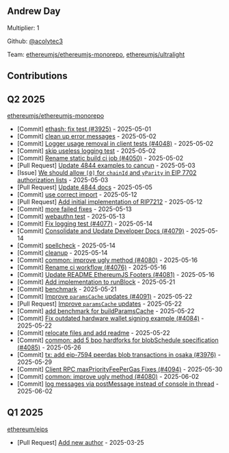 
## Andrew Day
Multiplier: 1

Github: [@acolytec3](https://github.com/acolytec3)

Team: [ethereumjs/ethereumjs-monorepo](https://github.com/ethereumjs/ethereumjs-monorepo/pulls?q=is%3Apr+author%3Aacolytec3+), [ethereumjs/ultralight](https://github.com/ethereumjs/ultralight/pulls?q=is%3Apr+author%3Aacolytec3+)

## Contributions

## Q2 2025


[ethereumjs/ethereumjs-monorepo](https://github.com/ethereumjs/ethereumjs-monorepo)
* [Commit] [ethash: fix test (#3925)](https://github.com/ethereumjs/ethereumjs-monorepo/commit/2b2ff838c18d924c4b323bd85b17a636cdd394fa) - 2025-05-01
* [Commit] [clean up error messages](https://github.com/ethereumjs/ethereumjs-monorepo/commit/e4fbfcb5afa2fc51b267e8b40a962e154dada8da) - 2025-05-02
* [Commit] [Logger usage removal in client tests (#4048)](https://github.com/ethereumjs/ethereumjs-monorepo/commit/f041a6833127a061288ebc94b0c90fc928875ffa) - 2025-05-02
* [Commit] [skip useless logging test](https://github.com/ethereumjs/ethereumjs-monorepo/commit/6c2a12740e5fbea25c95bb5d13141c1b14b644dd) - 2025-05-02
* [Commit] [Rename static build ci job (#4050)](https://github.com/ethereumjs/ethereumjs-monorepo/commit/e300b10b35ca70917de555ec6080e8bacc4495f1) - 2025-05-02
* [Pull Request] [Update 4844 examples to cancun](https://github.com/ethereumjs/ethereumjs-monorepo/pull/4058) - 2025-05-03
* [Issue] [We should allow `[0]` for `chainId` and `yParity` in EIP 7702 authorization lists](https://github.com/ethereumjs/ethereumjs-monorepo/issues/4057) - 2025-05-03
* [Pull Request] [Update 4844 docs](https://github.com/ethereumjs/ethereumjs-monorepo/pull/4065) - 2025-05-05
* [Commit] [use correct import](https://github.com/ethereumjs/ethereumjs-monorepo/commit/6116c36171280716f5918ece5cdf747b667c7e0a) - 2025-05-12
* [Pull Request] [Add initial implementation of RIP7212](https://github.com/ethereumjs/ethereumjs-monorepo/pull/4075) - 2025-05-12
* [Commit] [more failed fixes](https://github.com/ethereumjs/ethereumjs-monorepo/commit/c3cc64f8053db0c86f364aafc5897f6af9f8d598) - 2025-05-13
* [Commit] [webauthn test](https://github.com/ethereumjs/ethereumjs-monorepo/commit/f4e1f02120e831fe30c98773daf7b291fa17014d) - 2025-05-13
* [Commit] [Fix logging test (#4077)](https://github.com/ethereumjs/ethereumjs-monorepo/commit/88f0560ae1f58d7bb1e21ba08ddc97842d6960d5) - 2025-05-14
* [Commit] [Consolidate and Update Developer Docs (#4079)](https://github.com/ethereumjs/ethereumjs-monorepo/commit/3bb0617fc6e0c75110c0c198288ab2788f6dab2e) - 2025-05-14
* [Commit] [spellcheck](https://github.com/ethereumjs/ethereumjs-monorepo/commit/afaa65aa7f0717fc2de5b5559fc19053f9890a95) - 2025-05-14
* [Commit] [cleanup](https://github.com/ethereumjs/ethereumjs-monorepo/commit/a1e01b1a78b8fbf292cb32082dad72ecfa154a83) - 2025-05-14
* [Commit] [common: improve ugly method (#4080)](https://github.com/ethereumjs/ethereumjs-monorepo/commit/539aaed2bdf0148ef488d6642cdefbd386802c88) - 2025-05-16
* [Commit] [Rename ci workflow (#4076)](https://github.com/ethereumjs/ethereumjs-monorepo/commit/d0ff5b8bf9caca59199bff10f6eb975965906cbc) - 2025-05-16
* [Commit] [Update README EthereumJS Footers (#4081)](https://github.com/ethereumjs/ethereumjs-monorepo/commit/5eaf56a1944f7aaab2430e0b17e85ec15b6067c1) - 2025-05-16
* [Commit] [Add implementation to runBlock](https://github.com/ethereumjs/ethereumjs-monorepo/commit/ade08b318cda8a12d0d238b4c82bb8e13df54278) - 2025-05-21
* [Commit] [benchmark](https://github.com/ethereumjs/ethereumjs-monorepo/commit/033f6526298cf57526eabe6ec1638ea7ae1f1a00) - 2025-05-21
* [Commit] [Improve `paramsCache` updates (#4091)](https://github.com/ethereumjs/ethereumjs-monorepo/commit/ae9e86ad3a3652bdf72b58cb2d6d0d2fa408582c) - 2025-05-22
* [Pull Request] [Improve `paramsCache` updates](https://github.com/ethereumjs/ethereumjs-monorepo/pull/4091) - 2025-05-22
* [Commit] [add benchmark for buildParamsCache](https://github.com/ethereumjs/ethereumjs-monorepo/commit/c81518e55ed418775ea0a12be7f9d32aaa2785de) - 2025-05-22
* [Commit] [Fix outdated hardware wallet signing example (#4084)](https://github.com/ethereumjs/ethereumjs-monorepo/commit/98cb6842436f7e8105a8584cd1b57912da064ef8) - 2025-05-22
* [Commit] [relocate files and add readme](https://github.com/ethereumjs/ethereumjs-monorepo/commit/8888d904e8c7e51b734d98e83dadba66867467ff) - 2025-05-22
* [Commit] [common: add 5 bpo hardforks for blobSchedule specification (#4085)](https://github.com/ethereumjs/ethereumjs-monorepo/commit/86d7b9b2500fbbf2f1a118af63d61812510309f3) - 2025-05-26
* [Commit] [tx: add eip-7594 peerdas blob transactions in osaka (#3976)](https://github.com/ethereumjs/ethereumjs-monorepo/commit/ad2fd6d3d06f04b607ae5d98097fbe13aba618ff) - 2025-05-29
* [Commit] [Client RPC maxPriorityFeePerGas Fixes (#4094)](https://github.com/ethereumjs/ethereumjs-monorepo/commit/358a097ad048a37f07484973e0f8ea1255ecbfaa) - 2025-05-30
* [Commit] [common: improve ugly method (#4080)](https://github.com/ethereumjs/ethereumjs-monorepo/commit/539aaed2bdf0148ef488d6642cdefbd386802c88) - 2025-06-02
* [Commit] [log messages via postMessage instead of console in thread](https://github.com/ethereumjs/ethereumjs-monorepo/commit/fe85d216651f56cac2fc58127340b52284394dc0) - 2025-06-02
## Q1 2025

[ethereum/eips](https://github.com/ethereum/eips)
* [Pull Request] [Add new author](https://github.com/ethereum/EIPs/pull/9538) - 2025-03-25
